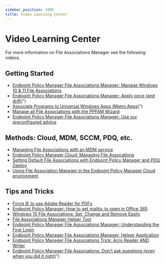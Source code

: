 ```yaml
---
sidebar_position: 3405
title: Video Learning Center
---
```


# Video Learning Center

For more information on File Associations Manager see the following videos.

## Getting Started

* [Endpoint Policy Manager File Associations Manager: Manage Windows 10 & 11 File Associations](../../Video/FileAssociations/Windows10 "Endpoint Policy Manager File Associations Manager: Manage Windows 10 & 11 File Associations")
* [Endpoint Policy Manager File Associations Manager: Apply once (and drift)](../../Video/FileAssociations/ApplyOnce)")
* [Associate Programs to Universal Windows Apps (Metro Apps)](../../Video/FileAssociations/UniversalWindowsApps)")
* [Manage all File Associations with the PPFAM Wizard](../../Video/FileAssociations/Wizard "Manage all File Associations with the PPFAM Wizard")
* [Endpoint Policy Manager File Associations Manager: Use our preconfigured advice](../../Video/FileAssociations/PreconfiguredAdvice "Endpoint Policy Manager File Associations Manager: Use our preconfigured advice")

## Methods: Cloud, MDM, SCCM, PDQ, etc.

* [Managing File Associations with an MDM service](../../Video/FileAssociations/MDM "Managing File Associations with an MDM service")
* [Endpoint Policy Manager Cloud: Managing File Assocations](../../Video/FileAssociations/Cloud "Endpoint Policy Manager Cloud: Managing File Assocations")
* [Setting Default File Associations with Endpoint Policy Manager and PDQ Deploy](../../Video/FileAssociations/PDQDeploy "Setting Default File Associations with Endpoint Policy Manager and PDQ Deploy")
* [Using File Association Manager in the Endpoint Policy Manager Cloud environment](../../Video/FileAssociations/CloudUsage "Using File Association Manager in the Endpoint Policy Manager Cloud environment")

## Tips and Tricks

* [Force IE to use Adobe Reader for PDFs](../../Video/FileAssociations/AdobeReader "Force IE to use Adobe Reader for PDFs")
* [Endpoint Policy Manager: How to get mailto: to open in Office 365](../../Video/FileAssociations/MailTo "Endpoint Policy Manager: How to get mailto: to open in Office 365")
* [Windows 10 File Associations: Set, Change and Remove Easily](../../Video/FileAssociations/Windows10Modify "Windows 10 File Associations: Set, Change and Remove Easily")
* [File Associations Manager Helper Tool](../../Video/FileAssociations/HelperTool "File Associations Manager Helper Tool")
* [Endpoint Policy Manager File Associations Manager: Understanding the First Login](../../Video/FileAssociations/FirstLogin "Endpoint Policy Manager File Associations Manager: Understanding the First Login")
* [Endpoint Policy Manager File Associations Manager: Helper Application](../../Video/FileAssociations/HelperApplication "Endpoint Policy Manager File Associations Manager: Helper Application")
* [Endpoint Policy Manager File Associations Trick: Acro Reader AND Writer](../../Video/FileAssociations/AcroReader "Endpoint Policy Manager File Associations Trick: Acro Reader AND Writer")
* [Endpoint Policy Manager File Associations: Don't ask questions (even when you did it right)](../../Video/FileAssociations/Windows10Questions)")